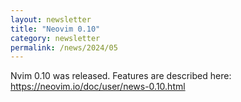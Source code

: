 ```yaml
---
layout: newsletter
title: "Neovim 0.10"
category: newsletter
permalink: /news/2024/05
---
```


Nvim 0.10 was released. Features are described here:
https://neovim.io/doc/user/news-0.10.html
